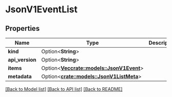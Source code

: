 # JsonV1EventList

## Properties

Name | Type | Description | Notes
------------ | ------------- | ------------- | -------------
**kind** | Option<**String**> |  | [optional]
**api_version** | Option<**String**> |  | [optional]
**items** | Option<[**Vec<crate::models::JsonV1Event>**](json_V1Event.md)> |  | [optional]
**metadata** | Option<[**crate::models::JsonV1ListMeta**](json_V1ListMeta.md)> |  | [optional]

[[Back to Model list]](../README.md#documentation-for-models) [[Back to API list]](../README.md#documentation-for-api-endpoints) [[Back to README]](../README.md)


